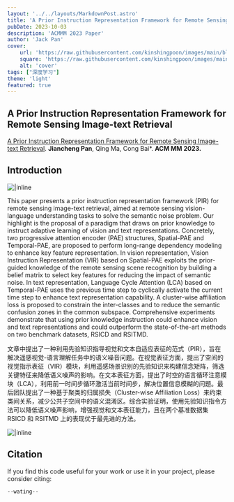 ```yaml
---
layout: '../../layouts/MarkdownPost.astro'
title: 'A Prior Instruction Representation Framework for Remote Sensing Image-text Retrieval'
pubDate: 2023-10-03
description: 'ACMMM 2023 Paper'
author: 'Jack Pan'
cover:
    url: 'https://raw.githubusercontent.com/kinshingpoon/images/main/blog-imgs/202310032023903.png'
    square: 'https://raw.githubusercontent.com/kinshingpoon/images/main/blog-imgs/202310032023903.png'
    alt: 'cover'
tags: ["深度学习"]
theme: 'light'
featured: true
---
```

## A Prior Instruction Representation Framework for Remote Sensing Image-text Retrieval

 [A Prior Instruction Representation Framework for Remote Sensing Image-text Retrieval](). **Jiancheng Pan**, Qing Ma, Cong Bai*. **ACM MM 2023.**

## Introduction

![|inline](https://raw.githubusercontent.com/kinshingpoon/images/main/blog-imgs/202310032023903.png)

This paper presents a prior instruction representation framework (PIR) for remote sensing image-text retrieval, aimed at remote sensing vision-language understanding tasks to solve the semantic noise problem. Our highlight is the proposal of a paradigm that draws on prior knowledge to instruct adaptive learning of vision and text representations. Concretely, two progressive attention encoder (PAE) structures, Spatial-PAE and Temporal-PAE, are proposed to perform long-range dependency modeling to enhance key feature representation. In vision representation, Vision Instruction Representation (VIR) based on Spatial-PAE exploits the prior-guided knowledge of the remote sensing scene recognition by building a belief matrix to select key features for reducing the impact of semantic noise. In text representation, Language Cycle Attention (LCA) based on Temporal-PAE uses the previous time step to cyclically activate the current time step to enhance text representation capability. A cluster-wise affiliation loss is proposed to constrain the inter-classes and to reduce the semantic confusion zones in the common subspace. Comprehensive experiments demonstrate that using prior knowledge instruction could enhance vision and text representations and could outperform the state-of-the-art methods on two benchmark datasets, RSICD and RSITMD.

文章中提出了一种利用先验知识指导视觉和文本自适应表征的范式（PIR），旨在解决遥感视觉-语言理解任务中的语义噪音问题。在视觉表征方面，提出了空间的视觉指示表征（VIR）模块，利用遥感场景识别的先验知识来构建信念矩阵，筛选关键特征来降低语义噪声的影响。在文本表征方面，提出了时空的语言循环注意模块（LCA），利用前一时间步循环激活当前时间步，解决位置信息模糊的问题。最后团队提出了一种基于聚类的归属损失（Cluster-wise Affiliation Loss）来约束类间关系，减少公共子空间中的语义混淆区。综合实验证明，使用先验知识指令方法可以降低语义噪声影响，增强视觉和文本表征能力，且在两个基准数据集 RSICD 和 RSITMD 上的表现优于最先进的方法。

![|inline](https://raw.githubusercontent.com/kinshingpoon/images/main/blog-imgs/202310032018345.png)

## Citation

If you find this code useful for your work or use it in your project, please consider citing:

```
--wating--
```
